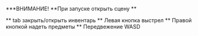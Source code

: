 ***ВНИМАНИЕ!
**При запуске открыть сцену **  

** tab закрыть/открыть инвентарь 
** Левая кнопка выстрел
** Правой кнопкой надеть предметы
** Передвежение WASD
